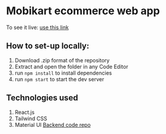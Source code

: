 # Mobikart ecommerce web app

To see it live:
[use this link](https://mobikart-webdevkoushal.netlify.app/)

## How to set-up locally:
1. Download .zip format of the repository
2. Extract and open the folder in any Code Editor
3. run ```npm install``` to install dependencies
4. run ```npm start``` to start the dev server

## Technologies used
1. React.js
2. Tailwind CSS
3. Material UI
[Backend code repo](https://github.com/Koushlendra-Kumar/mobikart-server)
